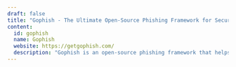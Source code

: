 ```yaml
---
draft: false
title: "Gophish - The Ultimate Open-Source Phishing Framework for Security Testing"
content:
  id: gophish
  name: Gophish
  website: https://getgophish.com/
  description: "Gophish is an open-source phishing framework that helps organizations test and improve their defense against phishing attacks. Its powerful features include a beautiful web interface, real-time results, and a REST API for seamless integration."
---
```

